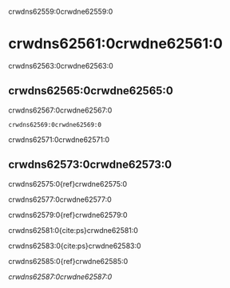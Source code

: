 crwdns62559:0crwdne62559:0
# crwdns62561:0crwdne62561:0

crwdns62563:0crwdne62563:0
## crwdns62565:0crwdne62565:0

crwdns62567:0crwdne62567:0

```{figure} ../figures/research-cycle.jpg
crwdns62569:0crwdne62569:0
```

crwdns62571:0crwdne62571:0
## crwdns62573:0crwdne62573:0

crwdns62575:0{ref}crwdne62575:0

crwdns62577:0crwdne62577:0

crwdns62579:0{ref}crwdne62579:0

crwdns62581:0{cite:ps}crwdne62581:0

crwdns62583:0{cite:ps}crwdne62583:0

crwdns62585:0{ref}crwdne62585:0

*crwdns62587:0crwdne62587:0*
